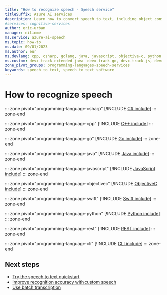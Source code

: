 ```yaml
---
title: "How to recognize speech - Speech service"
titleSuffix: Azure AI services
description: Learn how to convert speech to text, including object construction, supported audio input formats, and configuration options for speech recognition.
#services: cognitive-services
author: eric-urban
manager: nitinme
ms.service: azure-ai-speech
ms.topic: how-to
ms.date: 09/01/2023
ms.author: eur
ms.devlang: cpp, csharp, golang, java, javascript, objective-c, python
ms.custom: devx-track-extended-java, devx-track-go, devx-track-js, devx-track-python
zone_pivot_groups: programming-languages-speech-services
keywords: speech to text, speech to text software
---
```


# How to recognize speech

::: zone pivot="programming-language-csharp"
[!INCLUDE [C# include](includes/how-to/recognize-speech/csharp.md)]
::: zone-end

::: zone pivot="programming-language-cpp"
[!INCLUDE [C++ include](includes/how-to/recognize-speech/cpp.md)]
::: zone-end

::: zone pivot="programming-language-go"
[!INCLUDE [Go include](includes/how-to/recognize-speech/go.md)]
::: zone-end

::: zone pivot="programming-language-java"
[!INCLUDE [Java include](includes/how-to/recognize-speech/java.md)]
::: zone-end

::: zone pivot="programming-language-javascript"
[!INCLUDE [JavaScript include](includes/how-to/recognize-speech/javascript.md)]
::: zone-end

::: zone pivot="programming-language-objectivec"
[!INCLUDE [ObjectiveC include](includes/how-to/recognize-speech/objectivec.md)]
::: zone-end

::: zone pivot="programming-language-swift"
[!INCLUDE [Swift include](includes/how-to/recognize-speech/swift.md)]
::: zone-end

::: zone pivot="programming-language-python"
[!INCLUDE [Python include](./includes/how-to/recognize-speech/python.md)]
::: zone-end

::: zone pivot="programming-language-rest"
[!INCLUDE [REST include](includes/how-to/recognize-speech/rest.md)]
::: zone-end

::: zone pivot="programming-language-cli"
[!INCLUDE [CLI include](includes/how-to/recognize-speech/cli.md)]
::: zone-end

## Next steps

* [Try the speech to text quickstart](get-started-speech-to-text.md)
* [Improve recognition accuracy with custom speech](custom-speech-overview.md)
* [Use batch transcription](batch-transcription.md)
